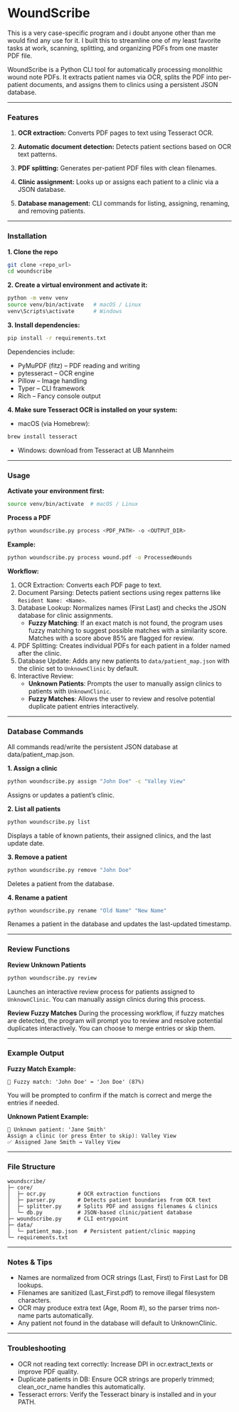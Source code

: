 # WoundScribe

This is a very case-specific program and i doubt anyone other than me would find any use for it. I built this to streamline one of my least favorite tasks at work, scanning, splitting, and organizing PDFs from one master PDF file.

WoundScribe is a Python CLI tool for automatically processing monolithic wound note PDFs. It extracts patient names via OCR, splits the PDF into per-patient documents, and assigns them to clinics using a persistent JSON database.

---

### Features

1. **OCR extraction:** Converts PDF pages to text using Tesseract OCR.

2. **Automatic document detection:** Detects patient sections based on OCR text patterns.

3. **PDF splitting:** Generates per-patient PDF files with clean filenames.

4. **Clinic assignment:** Looks up or assigns each patient to a clinic via a JSON database.

5. **Database management:** CLI commands for listing, assigning, renaming, and removing patients.

---

### Installation

**1. Clone the repo**
```bash
git clone <repo_url>
cd woundscribe
```

**2. Create a virtual environment and activate it:**
```bash
python -m venv venv
source venv/bin/activate   # macOS / Linux
venv\Scripts\activate      # Windows
```

**3. Install dependencies:**
```bash
pip install -r requirements.txt
```
Dependencies include:
- PyMuPDF (fitz) – PDF reading and writing
- pytesseract – OCR engine
- Pillow – Image handling
- Typer – CLI framework
- Rich – Fancy console output

**4. Make sure Tesseract OCR is installed on your system:**
- macOS (via Homebrew):
```bash
brew install tesseract
```

- Windows: download from Tesseract at UB Mannheim

---

### Usage

**Activate your environment first:**
```bash
source venv/bin/activate  # macOS / Linux
```

**Process a PDF**
```bash
python woundscribe.py process <PDF_PATH> -o <OUTPUT_DIR>
```

**Example:**
```bash
python woundscribe.py process wound.pdf -o ProcessedWounds
```

**Workflow:**
1. OCR Extraction: Converts each PDF page to text.
2. Document Parsing: Detects patient sections using regex patterns like `Resident Name: <Name>`.
3. Database Lookup: Normalizes names (First Last) and checks the JSON database for clinic assignments.
   - **Fuzzy Matching**: If an exact match is not found, the program uses fuzzy matching to suggest possible matches with a similarity score. Matches with a score above 85% are flagged for review.
4. PDF Splitting: Creates individual PDFs for each patient in a folder named after the clinic.
5. Database Update: Adds any new patients to `data/patient_map.json` with the clinic set to `UnknownClinic` by default.
6. Interactive Review:
   - **Unknown Patients**: Prompts the user to manually assign clinics to patients with `UnknownClinic`.
   - **Fuzzy Matches**: Allows the user to review and resolve potential duplicate patient entries interactively.

---

### Database Commands

All commands read/write the persistent JSON database at data/patient_map.json.

**1. Assign a clinic**
```bash
python woundscribe.py assign "John Doe" -c "Valley View"
```
Assigns or updates a patient’s clinic.

**2. List all patients**
```bash
python woundscribe.py list
```
Displays a table of known patients, their assigned clinics, and the last update date.

**3. Remove a patient**
```bash
python woundscribe.py remove "John Doe"
```
Deletes a patient from the database.

**4. Rename a patient**
```bash
python woundscribe.py rename "Old Name" "New Name"
```
Renames a patient in the database and updates the last-updated timestamp.

---

### Review Functions

**Review Unknown Patients**
```bash
python woundscribe.py review
```
Launches an interactive review process for patients assigned to `UnknownClinic`. You can manually assign clinics during this process.

**Review Fuzzy Matches**
During the processing workflow, if fuzzy matches are detected, the program will prompt you to review and resolve potential duplicates interactively. You can choose to merge entries or skip them.

---

### Example Output

**Fuzzy Match Example:**
```
🤔 Fuzzy match: 'John Doe' ≈ 'Jon Doe' (87%)
```
You will be prompted to confirm if the match is correct and merge the entries if needed.

**Unknown Patient Example:**
```
🤔 Unknown patient: 'Jane Smith'
Assign a clinic (or press Enter to skip): Valley View
✅ Assigned Jane Smith → Valley View
```

---

### File Structure
```
woundscribe/
├─ core/
│  ├─ ocr.py          # OCR extraction functions
│  ├─ parser.py       # Detects patient boundaries from OCR text
│  ├─ splitter.py     # Splits PDF and assigns filenames & clinics
│  └─ db.py           # JSON-based clinic/patient database
├─ woundscribe.py     # CLI entrypoint
├─ data/
│  └─ patient_map.json  # Persistent patient/clinic mapping
└─ requirements.txt
```

---

### Notes & Tips
- Names are normalized from OCR strings (Last, First) to First Last for DB lookups.
- Filenames are sanitized (Last_First.pdf) to remove illegal filesystem characters.
- OCR may produce extra text (Age, Room #), so the parser trims non-name parts automatically.
- Any patient not found in the database will default to UnknownClinic.

---

### Troubleshooting
- OCR not reading text correctly: Increase DPI in ocr.extract_texts or improve PDF quality.
- Duplicate patients in DB: Ensure OCR strings are properly trimmed; clean_ocr_name handles this automatically.
- Tesseract errors: Verify the Tesseract binary is installed and in your PATH.